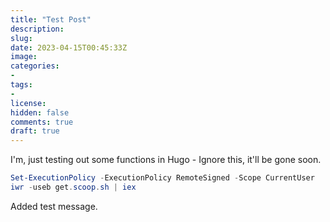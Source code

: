 ```yaml
---
title: "Test Post"
description: 
slug:
date: 2023-04-15T00:45:33Z
image: 
categories:
-
tags:
-
license: 
hidden: false
comments: true
draft: true
---
```


I'm, just testing out some functions in Hugo - Ignore this, it'll be gone soon. 

```powershell
Set-ExecutionPolicy -ExecutionPolicy RemoteSigned -Scope CurrentUser
iwr -useb get.scoop.sh | iex
```
Added test message.
